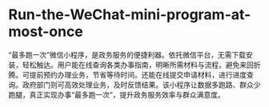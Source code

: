 # Run-the-WeChat-mini-program-at-most-once
“最多跑一次”微信小程序，是政务服务的便捷利器。依托微信平台，无需下载安装，轻松触达。用户能在线查询各类办事指南，明晰所需材料与流程，避免来回折腾。可提前预约办理业务，节省等待时间。还能在线提交申请材料，进行进度查询。政府部门则可高效处理业务，及时反馈结果。该小程序让数据多跑路、群众少跑腿，真正实现办事“最多跑一次”，提升政务服务效率与群众满意度。 
